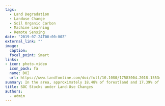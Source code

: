 ```yaml
---
tags:
  - Land Degradation
  - Landuse Change
  - Soil Organic Carbon
  - Machine Learning
  - Remote Sensing
date: "2019-07-24T00:00:00Z"
external_link: ""
image:
  caption: 
  focal_point: Smart
links:
- icon: photo-video
  icon_pack: fa
  name: DOI
  url: https://www.tandfonline.com/doi/full/10.1080/17583004.2018.1553434
summary: In the area, approximately 18.48% of forestland and 17.39% of wetland has been brought into cultivation. The authors estimate that this has led to a loss of SOCS from forestland topsoil of 22,860 Mg C. The SOCS loss from wetland topsoil was not as great, at 4193 Mg C, but this was due to the area not being as large. 
title: SOC Stocks under Land-Use Changes
authors: 
  - admin
---
```

